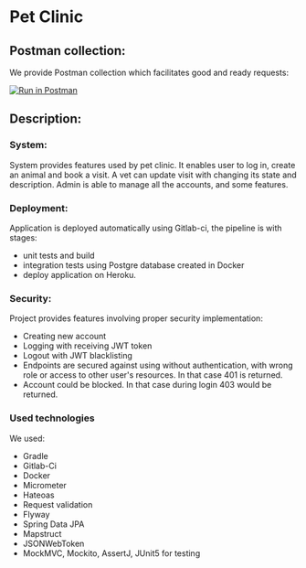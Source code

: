 # Pet Clinic

## Postman collection:

We provide Postman collection which facilitates good and ready requests:

[![Run in Postman](https://run.pstmn.io/button.svg)](https://www.getpostman.com/collections/d19831a69fd748d4ffd3)

## Description:

### System:

System provides features used by pet clinic. It enables user to log in, create an animal and book a visit. A vet can
update visit with changing its state and description. Admin is able to manage all the accounts, and some features.

### Deployment:

Application is deployed automatically using Gitlab-ci, the pipeline is with stages:

- unit tests and build
- integration tests using Postgre database created in Docker
- deploy application on Heroku.

### Security:

Project provides features involving proper security implementation:

- Creating new account
- Logging with receiving JWT token
- Logout with JWT blacklisting
- Endpoints are secured against using without authentication, with wrong role or access to other user's resources. In
  that case 401 is returned.
- Account could be blocked. In that case during login 403 would be returned.

### Used technologies

We used:

- Gradle
- Gitlab-Ci
- Docker
- Micrometer
- Hateoas
- Request validation
- Flyway
- Spring Data JPA
- Mapstruct
- JSONWebToken
- MockMVC, Mockito, AssertJ, JUnit5 for testing
